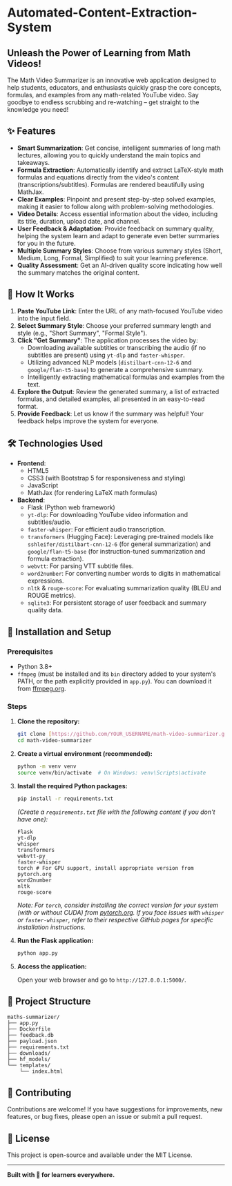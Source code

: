 # Automated-Content-Extraction-System

## Unleash the Power of Learning from Math Videos!

The Math Video Summarizer is an innovative web application designed to help students, educators, and enthusiasts quickly grasp the core concepts, formulas, and examples from any math-related YouTube video. Say goodbye to endless scrubbing and re-watching – get straight to the knowledge you need!

## ✨ Features

* **Smart Summarization**: Get concise, intelligent summaries of long math lectures, allowing you to quickly understand the main topics and takeaways.
* **Formula Extraction**: Automatically identify and extract LaTeX-style math formulas and equations directly from the video's content (transcriptions/subtitles). Formulas are rendered beautifully using MathJax.
* **Clear Examples**: Pinpoint and present step-by-step solved examples, making it easier to follow along with problem-solving methodologies.
* **Video Details**: Access essential information about the video, including its title, duration, upload date, and channel.
* **User Feedback & Adaptation**: Provide feedback on summary quality, helping the system learn and adapt to generate even better summaries for you in the future.
* **Multiple Summary Styles**: Choose from various summary styles (Short, Medium, Long, Formal, Simplified) to suit your learning preference.
* **Quality Assessment**: Get an AI-driven quality score indicating how well the summary matches the original content.

## 🚀 How It Works

1.  **Paste YouTube Link**: Enter the URL of any math-focused YouTube video into the input field.
2.  **Select Summary Style**: Choose your preferred summary length and style (e.g., "Short Summary", "Formal Style").
3.  **Click "Get Summary"**: The application processes the video by:
    * Downloading available subtitles or transcribing the audio (if no subtitles are present) using `yt-dlp` and `faster-whisper`.
    * Utilizing advanced NLP models (`distilbart-cnn-12-6` and `google/flan-t5-base`) to generate a comprehensive summary.
    * Intelligently extracting mathematical formulas and examples from the text.
4.  **Explore the Output**: Review the generated summary, a list of extracted formulas, and detailed examples, all presented in an easy-to-read format.
5.  **Provide Feedback**: Let us know if the summary was helpful! Your feedback helps improve the system for everyone.

## 🛠️ Technologies Used

* **Frontend**:
    * HTML5
    * CSS3 (with Bootstrap 5 for responsiveness and styling)
    * JavaScript
    * MathJax (for rendering LaTeX math formulas)
* **Backend**:
    * Flask (Python web framework)
    * `yt-dlp`: For downloading YouTube video information and subtitles/audio.
    * `faster-whisper`: For efficient audio transcription.
    * `transformers` (Hugging Face): Leveraging pre-trained models like `sshleifer/distilbart-cnn-12-6` (for general summarization) and `google/flan-t5-base` (for instruction-tuned summarization and formula extraction).
    * `webvtt`: For parsing VTT subtitle files.
    * `word2number`: For converting number words to digits in mathematical expressions.
    * `nltk` & `rouge-score`: For evaluating summarization quality (BLEU and ROUGE metrics).
    * `sqlite3`: For persistent storage of user feedback and summary quality data.

## 🚦 Installation and Setup

### Prerequisites

* Python 3.8+
* `ffmpeg` (must be installed and its `bin` directory added to your system's PATH, or the path explicitly provided in `app.py`). You can download it from [ffmpeg.org](https://ffmpeg.org/download.html).

### Steps

1.  **Clone the repository:**

    ```bash
    git clone [https://github.com/YOUR_USERNAME/math-video-summarizer.git](https://github.com/YOUR_USERNAME/math-video-summarizer.git)
    cd math-video-summarizer
    ```

2.  **Create a virtual environment (recommended):**

    ```bash
    python -m venv venv
    source venv/bin/activate  # On Windows: venv\Scripts\activate
    ```

3.  **Install the required Python packages:**

    ```bash
    pip install -r requirements.txt
    ```
    *(Create a `requirements.txt` file with the following content if you don't have one):*
    ```
    Flask
    yt-dlp
    whisper
    transformers
    webvtt-py
    faster-whisper
    torch # For GPU support, install appropriate version from pytorch.org
    word2number
    nltk
    rouge-score
    ```
    *Note: For `torch`, consider installing the correct version for your system (with or without CUDA) from [pytorch.org](https://pytorch.org/get-started/locally/). If you face issues with `whisper` or `faster-whisper`, refer to their respective GitHub pages for specific installation instructions.*

4.  **Run the Flask application:**

    ```bash
    python app.py
    ```

5.  **Access the application:**

    Open your web browser and go to `http://127.0.0.1:5000/`.

## 📂 Project Structure
```
maths-summarizer/
├── app.py
├── Dockerfile
├── feedback.db
├── payload.json
├── requirements.txt
├── downloads/
├── hf_models/
└── templates/
    └── index.html
```


## 🤝 Contributing

Contributions are welcome! If you have suggestions for improvements, new features, or bug fixes, please open an issue or submit a pull request.

## 📄 License

This project is open-source and available under the MIT License.

---
**Built with 💙 for learners everywhere.**
